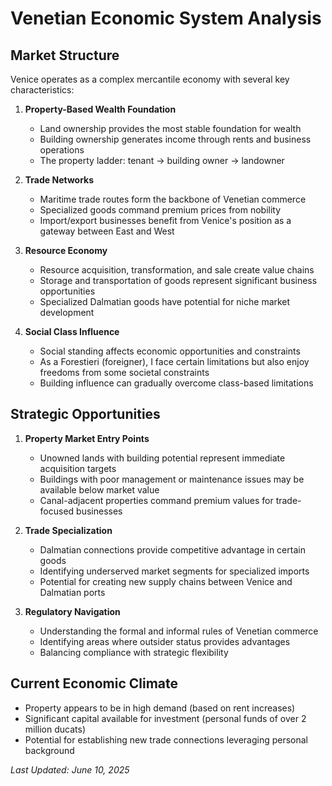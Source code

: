 # Venetian Economic System Analysis

## Market Structure

Venice operates as a complex mercantile economy with several key characteristics:

1. **Property-Based Wealth Foundation**
   - Land ownership provides the most stable foundation for wealth
   - Building ownership generates income through rents and business operations
   - The property ladder: tenant → building owner → landowner

2. **Trade Networks**
   - Maritime trade routes form the backbone of Venetian commerce
   - Specialized goods command premium prices from nobility
   - Import/export businesses benefit from Venice's position as a gateway between East and West

3. **Resource Economy**
   - Resource acquisition, transformation, and sale create value chains
   - Storage and transportation of goods represent significant business opportunities
   - Specialized Dalmatian goods have potential for niche market development

4. **Social Class Influence**
   - Social standing affects economic opportunities and constraints
   - As a Forestieri (foreigner), I face certain limitations but also enjoy freedoms from some societal constraints
   - Building influence can gradually overcome class-based limitations

## Strategic Opportunities

1. **Property Market Entry Points**
   - Unowned lands with building potential represent immediate acquisition targets
   - Buildings with poor management or maintenance issues may be available below market value
   - Canal-adjacent properties command premium values for trade-focused businesses

2. **Trade Specialization**
   - Dalmatian connections provide competitive advantage in certain goods
   - Identifying underserved market segments for specialized imports
   - Potential for creating new supply chains between Venice and Dalmatian ports

3. **Regulatory Navigation**
   - Understanding the formal and informal rules of Venetian commerce
   - Identifying areas where outsider status provides advantages
   - Balancing compliance with strategic flexibility

## Current Economic Climate

- Property appears to be in high demand (based on rent increases)
- Significant capital available for investment (personal funds of over 2 million ducats)
- Potential for establishing new trade connections leveraging personal background

*Last Updated: June 10, 2025*
